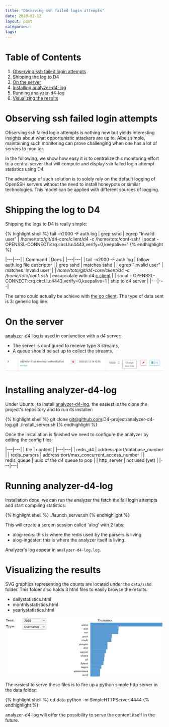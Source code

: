 ```yaml
---
title: "Observing ssh failed login attempts"
date: 2020-02-12
layout: post
categories: 
tags: 
---
```


# Table of Contents

1.  [Observing ssh failed login attempts](#org7432156)
2.  [Shipping the log to D4](#org3bca60a)
3.  [On the server](#org5d91326)
4.  [Installing analyzer-d4-log](#org6655c79)
5.  [Running analyzer-d4-log](#orgafca479)
6.  [Visualizing the results](#orgd5cda11)


<a id="org7432156"></a>

# Observing ssh failed login attempts

Observing ssh failed login attempts is nothing new but yields interesting
insights about what opportunistic attackers are up to. Albeit simple,
maintaining such monitoring can prove challenging when one has a lot of servers
to monitor.

In the following, we show how easy it is to centralize this monitoring effort to a central
server that will compute and display ssh failed login attempt statistics using D4.

The advantage of such solution is to solely rely on the default logging of OpenSSH servers without the need to install honeypots or similar technologies. This model
can be applied with different sources of logging.

<a id="org3bca60a"></a>

# Shipping the log to D4

Shipping the logs to D4 is really simple:

{% highlight shell %}
tail -n2000 -F auth.log | grep sshd | egrep "Invalid user" | /home/toto/git/d4-core/client/d4 -c /home/toto/conf-ssh/ | socat - OPENSSL-CONNECT:crq.circl.lu:4443,verify=0,keepalive=1
{% endhighlight %}

|---|---|
| Command | Does |
|---|---|
| tail -n2000 -F auth.log | follow auth.log file descriptor |
| grep sshd | matches sshd |
| egrep "Invalid user" | matches 'Invalid user' |
| *home/toto/git/d4-core/client/d4 -c /home/toto/conf-ssh* | encapsulate with d4 [c client](https://github.com/D4-project/d4-core) |
| socat - OPENSSL-CONNECT:crq.circl.lu:4443,verify=0,keepalive=1 | ship to d4 server |
|---|---|

The same could actually be achieve with [the go client](https://github.com/D4-project/d4-goclient). The type of data sent is
3: generic log line.


<a id="org5d91326"></a>

# On the server

[analyzer-d4-log](https://github.com/D4-project/analyzer-d4-log) is used in conjunction with a d4 server:

-   The server is configured to receive type 3 streams,
-   A queue should be set up to collect the streams.

![img](/assets/images/analyzer-d4-log-server1.png "Type 3 redis queue")


<a id="org6655c79"></a>

# Installing analyzer-d4-log

Under Ubuntu, to install [analyzer-d4-log](https://github.com/D4-project/analyzer-d4-log), the easiest is the clone the project's
repository and to run its installer:

{% highlight shell %}
git clone git@github.com:D4-project/analyzer-d4-log.git
./install_server.sh
{% endhighlight %}

Once the installation is finished we need to configure the analyzer by editing the config files:

|---|---|
| file | content |
|---|---|
| redis\_d4 | address:port/database\_number |
| redis\_parsers | address:port/max\_concurrent\_access\_number |
| redis\_queue | uuid of the d4 queue to pop |
| http\_server | not used (yet) |
|---|---|


<a id="orgafca479"></a>

# Running analyzer-d4-log

Installation done, we can run the analyzer the fetch the fail login attempts and
start compiling statistics:

{% highlight shell %}
./launch_server.sh
{% endhighlight %}

This will create a screen session called 'alog' with 2 tabs:

-   alog-redis: this is where the redis used by the parsers is living
-   alog-ingester: this is where the analyzer itself is living.

Analyzer's log appear in `analyzer-d4-log.log`.


<a id="orgd5cda11"></a>

# Visualizing the results

SVG graphics representing the counts are located under the `data/sshd` folder.
This folder also holds 3 html files to easily browse the results:

-   dailystatistics.html
-   monthlystatistics.html
-   yearlystatistics.html

![img](/assets/images/analyzer-d4-log.png "generated html and svg")

The easiest to serve these files is to fire up a python simple http server in the data folder:

{% highlight shell %}
cd data
python -m SimpleHTTPServer 4444
{% endhighlight %}

analyzer-d4-log will offer the possibility to serve the content itself in the future.
